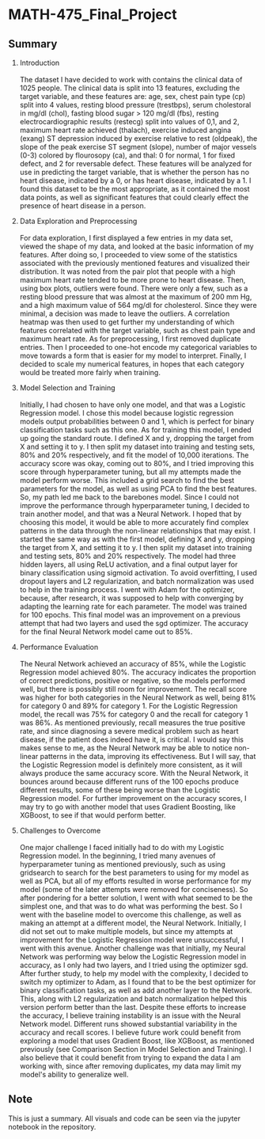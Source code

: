 # MATH-475_Final_Project

## Summary

1. Introduction <br/><br/>
     The dataset I have decided to work with contains the clinical data of 1025 people. The clinical data is split into 13 features, excluding the target variable, and these features are: age, sex, chest pain type (cp) split into 4 values, resting blood pressure (trestbps), serum cholestoral in mg/dl (chol), fasting blood sugar > 120 mg/dl (fbs), resting electrocardiographic results (restecg) split into values of 0,1, and 2, maximum heart rate achieved (thalach), exercise induced angina (exang)  ST depression induced by exercise relative to rest (oldpeak), the slope of the peak exercise ST segment (slope), number of major vessels (0-3) colored by flourosopy (ca), and thal: 0 for normal, 1 for fixed defect, and 2 for reversable defect. These features will be analyzed for use in predicting the target variable, that is whether the person has no heart disease, indicated by a 0, or has heart disease, indicated by a 1. I found this dataset to be the most appropriate, as it contained the most data points, as well as significant features that could clearly effect the presence of heart disease in a person.

2. Data Exploration and Preprocessing <br/><br/>
     For data exploration, I first displayed a few entries in my data set, viewed the shape of my data, and looked at the basic information of my features. After doing so, I proceeded to view some of the statistics associated with the previously mentioned features and visualized their distribution. It was noted from the pair plot that people with a high maximum heart rate tended to be more prone to heart disease. Then, using box plots, outliers were found. There were only a few, such as a resting blood pressure that was almost at the maximum of 200 mm Hg, and a high maximum value of 564 mg/dl for cholesterol. Since they were minimal, a decision was made to leave the outliers. A correlation heatmap was then used to get further my understanding of which features correlated with the target variable, such as chest pain type and maximum heart rate. As for preprocessing, I first removed duplicate entries. Then I proceeded to one-hot encode my categorical variables to move towards a form that is easier for my model to interpret. Finally, I decided to scale my numerical features, in hopes that each category would be treated more fairly when training.

3. Model Selection and Training<br/><br/>
     Initially, I had chosen to have only one model, and that was a Logistic Regression model. I chose this model because logistic regression models output probabilities between 0 and 1, which is perfect for binary classification tasks such as this one. As for training this model, I ended up going the standard route. I defined X and y, dropping the target from X and setting it to y. I then split my dataset into training and testing sets, 80% and 20% respectively, and fit the model of 10,000 iterations. The accuracy score was okay, coming out to 80%, and I tried improving this score through hyperparameter tuning, but all my attempts made the model perform worse. This included a grid search to find the best parameters for the model, as well as using PCA to find the best features. So, my path led me back to the barebones model. Since I could not improve the performance through hyperparameter tuning, I decided to train another model, and that was a Neural Network. I hoped that by choosing this model, it would be able to more accurately find complex patterns in the data through the non-linear relationships that may exist. I started the same way as with the first model, defining X and y, dropping the target from X, and setting it to y. I then split my dataset into training and testing sets, 80% and 20% respectively. The model had three hidden layers, all using ReLU activation, and a final output layer for binary classification using sigmoid activation. To avoid overfitting, I used dropout layers and L2 regularization, and batch normalization was used to help in the training process. I went with Adam for the optimizer, because, after research, it was supposed to help with converging by adapting the learning rate for each parameter. The model was trained for 100 epochs. This final model was an improvement on a previous attempt that had two layers and used the sgd optimizer. The accuracy for the final Neural Network model came out to 85%.

4. Performance Evaluation<br/><br/>
     The Neural Network achieved an accuracy of 85%, while the Logistic Regression model achieved 80%. The accuracy indicates the proportion of correct predictions, positive or negative, so the models performed well, but there is possibly still room for improvement. The recall score was higher for both categories in the Neural Network as well, being 81% for category 0 and 89% for category 1. For the Logistic Regression model, the recall was 75% for category 0 and the recall for category 1 was 86%. As mentioned previously, recall measures the true positive rate, and since diagnosing a severe medical problem such as heart disease, if the patient does indeed have it, is critical. I would say this makes sense to me, as the Neural Network may be able to notice non-linear patterns in the data, improving its effectiveness. But I will say, that the Logistic Regression model is definitely more consistent, as it will always produce the same accuracy score. With the Neural Network, it bounces around because different runs of the 100 epochs produce different results, some of these being worse than the Logistic Regression model. For further improvement on the accuracy scores, I may try to go with another model that uses Gradient Boosting, like XGBoost, to see if that would perform better.

5. Challenges to Overcome<br/><br/>
     One major challenge I faced initially had to do with my Logistic Regression model. In the beginning, I tried many avenues of hyperparameter tuning as mentioned previously, such as using gridsearch to search for the best parameters to using for my model as well as PCA, but all of my efforts resulted in worse performance for my model (some of the later attempts were removed for conciseness). So after pondering for a better solution, I went with what seemed to be the simplest one, and that was to do what was performing the best. So I went with the baseline model to overcome this challenge, as well as making an attempt at a different model, the Neural Network. Initially, I did not set out to make multiple models, but since my attempts at improvement for the Logistic Regression model were unsuccessful, I went with this avenue. Another challenge was that initially, my Neural Network was performing way below the Logistic Regression model in accuracy, as I only had two layers, and I tried using the optimizer sgd. After further study, to help my model with the complexity, I decided to switch my optimizer to Adam, as I found that to be the best optimizer for binary classification tasks, as well as add another layer to the Network. This, along with L2 regularization and batch normalization helped this version perform better than the last. Despite these efforts to increase the accuracy, I believe training instability is an issue with the Neural Network model. Different runs showed substantial variability in the accuracy and recall scores. I believe future work could benefit from exploring a model that uses Gradient Boost, like XGBoost, as mentioned previously (see Comparison Section in Model Selection and Training). I also believe that it could benefit from trying to expand the data I am working with, since after removing duplicates, my data may limit my model's ability to generalize well.


## Note
This is just a summary. All visuals and code can be seen via the jupyter notebook in the repository.
